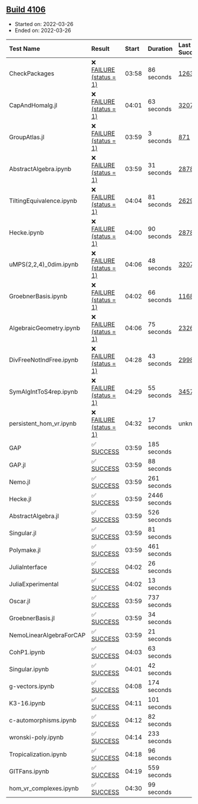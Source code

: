 ## [Build 4106](https://oscarci.mathematik.uni-kl.de/job/oscar-stable/4106/)

* Started on: 2022-03-26
* Ended on: 2022-03-26

| Test Name    | Result | Start | Duration | Last Success | First Failure |
|:-------------|:-------|:------|:---------|:-------------|:--------------|
| CheckPackages | ❌ [FAILURE (status = 1)](https://oscarci.mathematik.uni-kl.de/job/oscar-stable/4106/artifact/logs/build-4106/CheckPackages.log) | 03:58 | 86 seconds | [1263](https://oscarci.mathematik.uni-kl.de/job/oscar-stable/1263/) | [1264](https://oscarci.mathematik.uni-kl.de/job/oscar-stable/1264/) |
| CapAndHomalg.jl | ❌ [FAILURE (status = 1)](https://oscarci.mathematik.uni-kl.de/job/oscar-stable/4106/artifact/logs/build-4106/CapAndHomalg.jl.log) | 04:01 | 63 seconds | [3207](https://oscarci.mathematik.uni-kl.de/job/oscar-stable/3207/) | [3208](https://oscarci.mathematik.uni-kl.de/job/oscar-stable/3208/) |
| GroupAtlas.jl | ❌ [FAILURE (status = 1)](https://oscarci.mathematik.uni-kl.de/job/oscar-stable/4106/artifact/logs/build-4106/GroupAtlas.jl.log) | 03:59 | 3 seconds | [871](https://oscarci.mathematik.uni-kl.de/job/oscar-stable/871/) | [872](https://oscarci.mathematik.uni-kl.de/job/oscar-stable/872/) |
| AbstractAlgebra.ipynb | ❌ [FAILURE (status = 1)](https://oscarci.mathematik.uni-kl.de/job/oscar-stable/4106/artifact/logs/build-4106/AbstractAlgebra.ipynb.log) | 03:59 | 31 seconds | [2878](https://oscarci.mathematik.uni-kl.de/job/oscar-stable/2878/) | [2879](https://oscarci.mathematik.uni-kl.de/job/oscar-stable/2879/) |
| TiltingEquivalence.ipynb | ❌ [FAILURE (status = 1)](https://oscarci.mathematik.uni-kl.de/job/oscar-stable/4106/artifact/logs/build-4106/TiltingEquivalence.ipynb.log) | 04:04 | 81 seconds | [2629](https://oscarci.mathematik.uni-kl.de/job/oscar-stable/2629/) | [2630](https://oscarci.mathematik.uni-kl.de/job/oscar-stable/2630/) |
| Hecke.ipynb | ❌ [FAILURE (status = 1)](https://oscarci.mathematik.uni-kl.de/job/oscar-stable/4106/artifact/logs/build-4106/Hecke.ipynb.log) | 04:00 | 90 seconds | [2878](https://oscarci.mathematik.uni-kl.de/job/oscar-stable/2878/) | [2879](https://oscarci.mathematik.uni-kl.de/job/oscar-stable/2879/) |
| uMPS(2,2,4)_0dim.ipynb | ❌ [FAILURE (status = 1)](https://oscarci.mathematik.uni-kl.de/job/oscar-stable/4106/artifact/logs/build-4106/uMPS-2-2-4-_0dim.ipynb.log) | 04:06 | 48 seconds | [3207](https://oscarci.mathematik.uni-kl.de/job/oscar-stable/3207/) | [3208](https://oscarci.mathematik.uni-kl.de/job/oscar-stable/3208/) |
| GroebnerBasis.ipynb | ❌ [FAILURE (status = 1)](https://oscarci.mathematik.uni-kl.de/job/oscar-stable/4106/artifact/logs/build-4106/GroebnerBasis.ipynb.log) | 04:02 | 66 seconds | [1168](https://oscarci.mathematik.uni-kl.de/job/oscar-stable/1168/) | [1169](https://oscarci.mathematik.uni-kl.de/job/oscar-stable/1169/) |
| AlgebraicGeometry.ipynb | ❌ [FAILURE (status = 1)](https://oscarci.mathematik.uni-kl.de/job/oscar-stable/4106/artifact/logs/build-4106/AlgebraicGeometry.ipynb.log) | 04:06 | 75 seconds | [2326](https://oscarci.mathematik.uni-kl.de/job/oscar-stable/2326/) | [2327](https://oscarci.mathematik.uni-kl.de/job/oscar-stable/2327/) |
| DivFreeNotIndFree.ipynb | ❌ [FAILURE (status = 1)](https://oscarci.mathematik.uni-kl.de/job/oscar-stable/4106/artifact/logs/build-4106/DivFreeNotIndFree.ipynb.log) | 04:28 | 43 seconds | [2998](https://oscarci.mathematik.uni-kl.de/job/oscar-stable/2998/) | [2999](https://oscarci.mathematik.uni-kl.de/job/oscar-stable/2999/) |
| SymAlgIntToS4rep.ipynb | ❌ [FAILURE (status = 1)](https://oscarci.mathematik.uni-kl.de/job/oscar-stable/4106/artifact/logs/build-4106/SymAlgIntToS4rep.ipynb.log) | 04:29 | 55 seconds | [3457](https://oscarci.mathematik.uni-kl.de/job/oscar-stable/3457/) | [3458](https://oscarci.mathematik.uni-kl.de/job/oscar-stable/3458/) |
| persistent_hom_vr.ipynb | ❌ [FAILURE (status = 1)](https://oscarci.mathematik.uni-kl.de/job/oscar-stable/4106/artifact/logs/build-4106/persistent_hom_vr.ipynb.log) | 04:32 | 17 seconds | unknown | unknown |
| GAP | ✅ [SUCCESS](https://oscarci.mathematik.uni-kl.de/job/oscar-stable/4106/artifact/logs/build-4106/GAP.log) | 03:59 | 185 seconds |  |  |
| GAP.jl | ✅ [SUCCESS](https://oscarci.mathematik.uni-kl.de/job/oscar-stable/4106/artifact/logs/build-4106/GAP.jl.log) | 03:59 | 88 seconds |  |  |
| Nemo.jl | ✅ [SUCCESS](https://oscarci.mathematik.uni-kl.de/job/oscar-stable/4106/artifact/logs/build-4106/Nemo.jl.log) | 03:59 | 261 seconds |  |  |
| Hecke.jl | ✅ [SUCCESS](https://oscarci.mathematik.uni-kl.de/job/oscar-stable/4106/artifact/logs/build-4106/Hecke.jl.log) | 03:59 | 2446 seconds |  |  |
| AbstractAlgebra.jl | ✅ [SUCCESS](https://oscarci.mathematik.uni-kl.de/job/oscar-stable/4106/artifact/logs/build-4106/AbstractAlgebra.jl.log) | 03:59 | 526 seconds |  |  |
| Singular.jl | ✅ [SUCCESS](https://oscarci.mathematik.uni-kl.de/job/oscar-stable/4106/artifact/logs/build-4106/Singular.jl.log) | 03:59 | 81 seconds |  |  |
| Polymake.jl | ✅ [SUCCESS](https://oscarci.mathematik.uni-kl.de/job/oscar-stable/4106/artifact/logs/build-4106/Polymake.jl.log) | 03:59 | 461 seconds |  |  |
| JuliaInterface | ✅ [SUCCESS](https://oscarci.mathematik.uni-kl.de/job/oscar-stable/4106/artifact/logs/build-4106/JuliaInterface.log) | 04:02 | 26 seconds |  |  |
| JuliaExperimental | ✅ [SUCCESS](https://oscarci.mathematik.uni-kl.de/job/oscar-stable/4106/artifact/logs/build-4106/JuliaExperimental.log) | 04:02 | 13 seconds |  |  |
| Oscar.jl | ✅ [SUCCESS](https://oscarci.mathematik.uni-kl.de/job/oscar-stable/4106/artifact/logs/build-4106/Oscar.jl.log) | 03:59 | 737 seconds |  |  |
| GroebnerBasis.jl | ✅ [SUCCESS](https://oscarci.mathematik.uni-kl.de/job/oscar-stable/4106/artifact/logs/build-4106/GroebnerBasis.jl.log) | 03:59 | 34 seconds |  |  |
| NemoLinearAlgebraForCAP | ✅ [SUCCESS](https://oscarci.mathematik.uni-kl.de/job/oscar-stable/4106/artifact/logs/build-4106/NemoLinearAlgebraForCAP.log) | 03:59 | 21 seconds |  |  |
| CohP1.ipynb | ✅ [SUCCESS](https://oscarci.mathematik.uni-kl.de/job/oscar-stable/4106/artifact/logs/build-4106/CohP1.ipynb.log) | 04:03 | 63 seconds |  |  |
| Singular.ipynb | ✅ [SUCCESS](https://oscarci.mathematik.uni-kl.de/job/oscar-stable/4106/artifact/logs/build-4106/Singular.ipynb.log) | 04:01 | 42 seconds |  |  |
| g-vectors.ipynb | ✅ [SUCCESS](https://oscarci.mathematik.uni-kl.de/job/oscar-stable/4106/artifact/logs/build-4106/g-vectors.ipynb.log) | 04:08 | 174 seconds |  |  |
| K3-16.ipynb | ✅ [SUCCESS](https://oscarci.mathematik.uni-kl.de/job/oscar-stable/4106/artifact/logs/build-4106/K3-16.ipynb.log) | 04:11 | 101 seconds |  |  |
| c-automorphisms.ipynb | ✅ [SUCCESS](https://oscarci.mathematik.uni-kl.de/job/oscar-stable/4106/artifact/logs/build-4106/c-automorphisms.ipynb.log) | 04:12 | 82 seconds |  |  |
| wronski-poly.ipynb | ✅ [SUCCESS](https://oscarci.mathematik.uni-kl.de/job/oscar-stable/4106/artifact/logs/build-4106/wronski-poly.ipynb.log) | 04:14 | 233 seconds |  |  |
| Tropicalization.ipynb | ✅ [SUCCESS](https://oscarci.mathematik.uni-kl.de/job/oscar-stable/4106/artifact/logs/build-4106/Tropicalization.ipynb.log) | 04:18 | 96 seconds |  |  |
| GITFans.ipynb | ✅ [SUCCESS](https://oscarci.mathematik.uni-kl.de/job/oscar-stable/4106/artifact/logs/build-4106/GITFans.ipynb.log) | 04:19 | 559 seconds |  |  |
| hom_vr_complexes.ipynb | ✅ [SUCCESS](https://oscarci.mathematik.uni-kl.de/job/oscar-stable/4106/artifact/logs/build-4106/hom_vr_complexes.ipynb.log) | 04:30 | 99 seconds |  |  |
